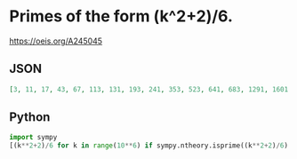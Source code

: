 # Primes of the form \(k^2\+2\)/6\.
https://oeis.org/A245045
## JSON
```JSON
[3, 11, 17, 43, 67, 113, 131, 193, 241, 353, 523, 641, 683, 1291, 1601, 1667, 1873, 2017, 2243, 2731, 3083, 3361, 3851, 4483, 4817, 4931, 5281, 5521, 7211, 8363, 8513, 8971, 9283, 9923, 10753, 11971, 13633, 16433, 17713, 18371, 18593, 19267, 21841, 22571]
```
## Python
```Python
import sympy
[(k**2+2)/6 for k in range(10**6) if sympy.ntheory.isprime((k**2+2)/6) & ((k**2+2)/6).is_integer()]
```
